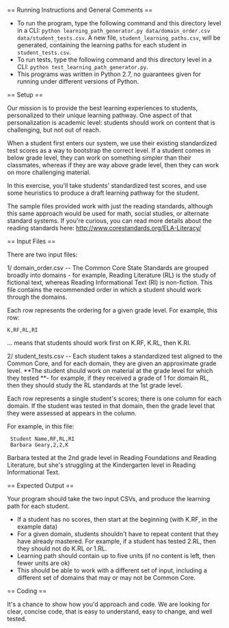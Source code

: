 == Running Instructions and General Comments ==
- To run the program, type the following command and this directory level in a CLI: `python learning_path_generator.py data/domain_order.csv data/student_tests.csv`. A new file, `student_learning_paths.csv`, will be generated, containing the learning paths for each student in `student_tests.csv`.
- To run tests, type the following command and this directory level in a CLI: `python test_learning_path_generator.py`.
- This programs was written in Python 2.7, no guarantees given for running under different versions of Python.

== Setup ==

Our mission is to provide the best learning experiences to students, personalized
to their unique learning pathway. One aspect of that personalization is academic level:
students should work on content that is challenging, but not out of reach. 

When a student first enters our system, we use their existing standardized test scores
as a way to bootstrap the correct level. If a student comes in below grade level, they
can work on something simpler than their classmates, whereas if they are way above 
grade level, then they can work on more challenging material.

In this exercise, you'll take students' standardized test scores, and use some heuristics
to produce a draft learning pathway for the student.

The sample files provided work with just the reading standards, although this same approach
would be used for math, social studies, or alternate standard systems. If you're curious, 
you can read more details about the reading standards here: http://www.corestandards.org/ELA-Literacy/

== Input Files ==

There are two input files:

1/ domain_order.csv -- The Common Core State Standards are grouped broadly into domains - 
for example, Reading Literature (RL) is the study of fictional text, whereas
Reading Informational Text (RI) is non-fiction. This file contains the recommended order
in which a student should work through the domains.

Each row represents the ordering for a given grade level. For example, this row:

    K,RF,RL,RI

... means that students should work first on K.RF, K.RL, then K.RI.

2/ student_tests.csv -- Each student takes a standardized test aligned to the Common Core,
and for each domain, they are given an approximate grade level. **The student should work
on material at the grade level for which they tested **- for example, if they received
a grade of 1 for domain RL, then they should study the RL standards at the 1st grade level.

Each row represents a single student's scores; there is one column for each domain. If the student
was tested in that domain, then the grade level that they were assessed at appears in the column.

For example, in this file:

     Student Name,RF,RL,RI
     Barbara Geary,2,2,K

Barbara tested at the 2nd grade level in Reading Foundations and Reading Literature, but she's struggling
at the Kindergarten level in Reading Informational Text.

== Expected Output ==

Your program should take the two input CSVs, and produce the learning path for each student.

* If a student has no scores, then start at the beginning (with K.RF, in the example data)
* For a given domain, students shouldn't have to repeat content that they have already
mastered. For example, if a student has tested 2.RL, then they should not do K.RL or 1.RL.
* Learning path should contain up to five units (if no content is left, then fewer units are ok)
* This should be able to work with a different set of input, including a different set of
domains that may or may not be Common Core.

== Coding ==

It's a chance to show how you'd approach and code. We are looking for clear, concise code,
that is easy to understand, easy to change, and well tested.


